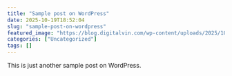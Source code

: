 ```yaml
---
title: "Sample post on WordPress"
date: 2025-10-19T18:52:04
slug: "sample-post-on-wordpress"
featured_image: "https://blog.digitalvin.com/wp-content/uploads/2025/10/0zl_jukjzyq.jpg"
categories: ["Uncategorized"]
tags: []
---
```



<p>This is just another sample post on WordPress.</p>


